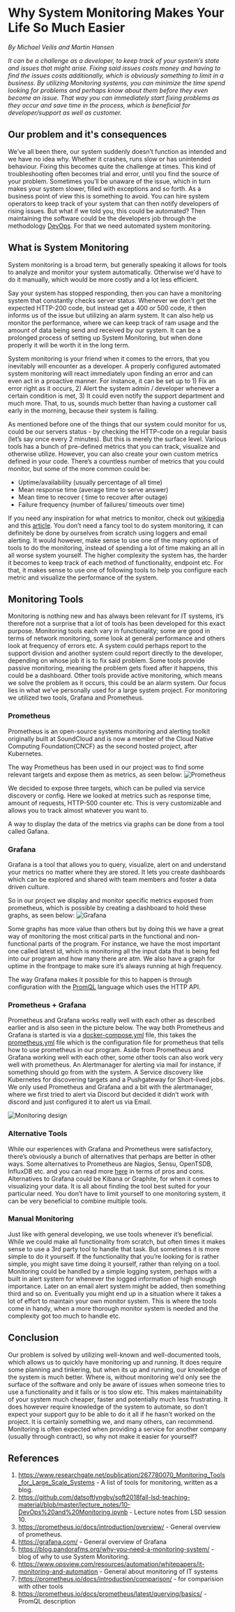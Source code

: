 # Why System Monitoring Makes Your Life So Much Easier
*By Michael Veilis and Martin Hansen*

*It can be a challenge as a developer, to keep track of your system’s state and issues that might arise. Fixing said issues costs money and having to find the issues costs additionally, which is obviously something to limit in a business. By utilizing Monitoring systems, you can minimize the time spend looking for problems and perhaps know about them before they even become an issue. That way you can immediately start fixing problems as they occur and save time in the process, which is beneficial for developer/support as well as customer.*

## Our problem and it's consequences
We’ve all been there, our system suddenly doesn’t function as intended and we have no idea why. Whether it crashes, runs slow or has unintended behaviour. Fixing this becomes quite the challenge at times. This kind of troubleshooting often becomes trial and error, until you find the source of your problem. Sometimes you’ll be unaware of the issue, which in turn makes your system slower, filled with exceptions and so forth. As a business point of view this is something to avoid. You can hire system operators to keep track of your system that can then notify developers of rising issues. But what if we told you, this could be automated? Then maintaining the software could be the developers job through the methodology [DevOps](https://github.com/datsoftlyngby/soft2018fall-lsd-teaching-material/blob/master/lecture_notes/10-DevOps%20and%20Monitoring.ipynb). For that we need automated system monitoring.  

## What is System Monitoring
System monitoring is a broad term, but generally speaking it allows for tools to analyze and monitor your system automatically. Otherwise we'd have to do it manually, which would be more costly and a lot less efficient.

Say your system has stopped responding, then you can have a monitoring system that constantly checks server status. Whenever we don't get the expected HTTP-200 code, but instead get a 400 or 500 code, it then informs us of the issue but utilizing an alarm system. It can also help us monitor the performance, where we can keep track of ram usage and the amount of data being send and received by our system. It can be a prolonged process of setting up System Monitoring, but when done properly it will be worth it in the long term.

System monitoring is your friend when it comes to the errors, that you inevitably will encounter as a developer. A properly configured automated system monitoring will react immediately upon finding an error and can even act in a proactive manner. For instance, it can be set up to 1) Fix an error right as it occurs, 2) Alert the system admin / developer whenever a certain condition is met, 3) It could even notify the support department and much more. That, to us, sounds much better than having a customer call early in the morning, because their system is failing.

As mentioned before one of the things that our system could monitor for us, could be our servers status - by checking the HTTP-code on a regular basis (let’s say once every 2 minutes). But this is merely the surface level. Various tools has a bunch of pre-defined metrics that you can track, visualize and otherwise utilize. However, you can also create your own custom metrics defined in your code. There’s a countless number of metrics that you could monitor, but some of the more common could be:
- Uptime/availability (usually percentage of all time)
- Mean response time (average time to serve answer)
- Mean time to recover ( time to recover after outage)
- Failure frequency (number of failures/ timeouts over time)

If you need any inspiration for what metrics to monitor, check out [wikipedia](https://en.wikipedia.org/wiki/Service-level_agreement#Common_metrics) and this [article](http://rbsla.ruleml.org/docs/GI-Proceedings-80-2.pdf). 
You don’t need a fancy tool to do system monitoring, it can definitely be done by ourselves from scratch using loggers and email alerting. It would however, make sense to use one of the many options of tools to do the monitoring, instead of spending a lot of time making an all in all worse system yourself. The higher complexity the system has, the harder it becomes to keep track of each method of functionality, endpoint etc. For that, it makes sense to use one of following tools to help you configure each metric and visualize the performance of the system.

## Monitoring Tools
Monitoring is nothing new and has always been relevant for IT systems, it’s therefore not a surprise that a lot of tools has been developed for this exact purpose. Monitoring tools each vary in functionality; some are good in terms of network monitoring, some look at general performance and others look at frequency of errors etc. A system could perhaps report to the support division and another system could report directly to the developer, depending on whose job it is to fix said problem. Some tools provide passive monitoring, meaning the problem gets fixed after it happens, this could be a dashboard.  Other tools provide active monitoring, which means we solve the problem as it occurs, this could be an alarm system. Our focus lies in what we’ve personally used for a large system project. For monitoring we utilized two tools, Grafana and Prometheus.

### Prometheus
Prometheus is an open-source systems monitoring and alerting toolkit originally built at SoundCloud and is now a member of the Cloud Native Computing Foundation(CNCF) as the second hosted project, after Kubernetes.

The way Prometheus has been used in our project was to find some relevant targets and expose them as metrics, as seen below:
![Prometheus](https://github.com/KLMM-LSD/UFO-blog-entry-Michael-Martin/blob/master/Resources/Prometheus.JPG)

We decided to expose three targets, which can be pulled via service discovery or config. Here we looked at metrics such as response time, amount of requests, HTTP-500 counter etc. This is very customizable and allows you to track almost whatever you want to. 

A way to display the data of the metrics via graphs can be done from a tool called Gafana.

### Grafana 
Grafana is a tool that allows you to query, visualize, alert on and understand your metrics no matter where they are stored. It lets you create dashboards which can be explored and shared with team members and foster a data driven culture.

So in our project we display and monitor specific metrics exposed from prometheus, which is possible by creating a dashboard to hold these graphs, as seen below:
![Grafana](https://github.com/KLMM-LSD/UFO-blog-entry-Michael-Martin/blob/master/Resources/Grafana.JPG)

Some graphs has more value than others but by doing this we have a great way of monitoring the most critical parts in the functional and non-functional parts of the program.
For instance, we have the most important one called latest id, which is monitoring all the input data that is being fed into our program and how many there are atm. We also have a graph for uptime in the frontpage to make sure it’s always running at high frequency.

The way Grafana makes it possible for this to happen is through configuration with the [PromQL](https://prometheus.io/docs/prometheus/latest/querying/basics/) language which uses the HTTP API.

### Prometheus + Grafana
Prometheus and Grafana works really well with each other as described earlier and is also seen in the picture below. The way both Prometheus and Grafana is started is via a [docker-compose.yml](https://github.com/KLMM-LSD/UFO-blog-entry-Michael-Martin/blob/master/Resources/Docker-compose.JPG) file, this takes the [prometheus.yml](https://github.com/KLMM-LSD/UFO-blog-entry-Michael-Martin/blob/master/Resources/PromYaml.JPG) file which is the configuration file for prometheus that tells how to use prometheus in our program. Aside from Prometheus and Grafana working well with each other, some other tools can also work very well with prometheus. An Alertmanager for alerting via mail for instance, if something should go from with the system. A Service discovery like Kubernetes for discovering targets and a Pushgateway for Short-lived jobs. We only used Prometheus and Grafana and a bit with the alertmanager, where we first tried to alert via Discord but decided it didn’t work with discord and just configured it to alert us via Email.

![Monitoring design](https://github.com/KLMM-LSD/UFO-blog-entry-Michael-Martin/blob/master/Resources/Monitoring-design.JPG)

### Alternative Tools
While our experiences with Grafana and Prometheus were satisfactory, there’s obviously a bunch of alternatives that perhaps are better in other ways. Some alternatives to Prometheus are Nagios, Sensu, OpenTSDB, InfluxDB etc. and you can read more [here](https://www.google.com/url?q=https://prometheus.io/docs/introduction/comparison/&sa=D&ust=1544374532076000&usg=AFQjCNFPnyUdzobm6Uait-zTTZbRoilR-w) in terms of pros and cons. Alternatives to Grafana could be Kibana or Graphite, for when it comes to visualizing your data. It is all about finding the tool best suited for your particular need. You don’t have to limit yourself to one monitoring system, it can be very beneficial to combine multiple tools. 

### Manual Monitoring
Just like with general developing, we use tools whenever it’s beneficial. While we could make all functionality from scratch, but often times it makes sense to use a 3rd party tool to handle that task. But sometimes it is more simple to do it yourself. If the functionality that you’re looking for is rather simple, you might save time doing it yourself, rather than relying on a tool. Monitoring could be handled by a simple logging system, perhaps with a built in alert system for whenever the logged information of high enough importance. Later on an email alert system might be added, then something third and so on. Eventually you might end up in a situation where it takes a lot of effort to maintain your own monitor system. This is where the tools come in handy, when a more thorough monitor system is needed and the complexity got too much to handle etc.

## Conclusion
Our problem is solved by utilizing well-known and well-documented tools, which allows us to quickly have monitoring up and running. It does require some planning and tinkering, but when its up and running, our knowledge of the system is much better. Where is, without monitoring we'd only see the surface of the software and only be aware of issues when someone tries to use a functionality and it fails or is too slow etc. This makes maintainability of your system much cheaper, faster and potentially much less frustrating. It does however require knowledge of the system to automate, so don’t expect your support guy to be able to do it all if he hasn’t worked on the project. It is certainly something we, and many others, can recommend. Monitoring is often expected when providing a service for another company (usually through contract), so why not make it easier for yourself?

## References 
1. https://www.researchgate.net/publication/267780070_Monitoring_Tools_for_Large_Scale_Systems - A list of tools for monitoring, written as a blog.
2. https://github.com/datsoftlyngby/soft2018fall-lsd-teaching-material/blob/master/lecture_notes/10-DevOps%20and%20Monitoring.ipynb - Lecture notes from LSD session 10.
3. https://prometheus.io/docs/introduction/overview/ - General overview of prometheus.
4. https://grafana.com/ - General overview of Grafana
5. https://blog.pandorafms.org/why-you-need-a-monitoring-system/ - blog of why to use System Monitoring.
6. https://www.opsview.com/resources/automation/whitepapers/it-monitoring-and-automation - General about monitoring of IT systems
7. https://prometheus.io/docs/introduction/comparison/ - for comparision with other tools
8. https://prometheus.io/docs/prometheus/latest/querying/basics/ - PromQL description
